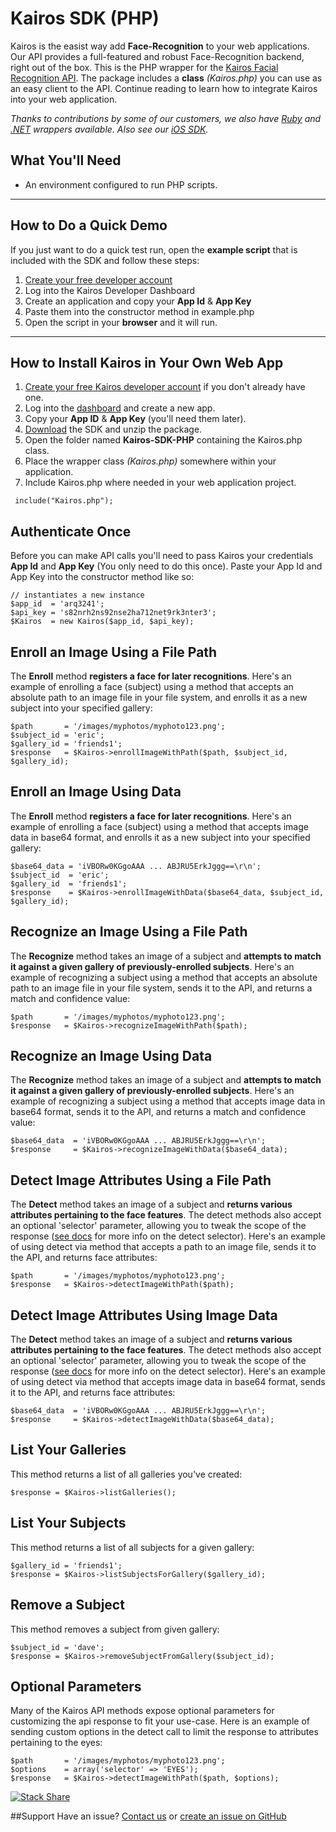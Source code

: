 Kairos SDK (PHP)
==============

Kairos is the easist way add **Face-Recognition** to your web applications. Our API provides a full-featured and robust Face-Recognition backend, right out of the box. This is the PHP wrapper for the [Kairos Facial Recognition API](https://www.kairos.com). The package includes a **class** _(Kairos.php)_ you can use as an easy client to the API. Continue reading to learn how to integrate Kairos into your web application.

_Thanks to contributions by some of our customers, we also have [Ruby](https://github.com/kany/kairos-api) and [.NET](https://github.com/humbywan/Kairos.Net) wrappers available. Also see our [iOS SDK](https://github.com/kairosinc/Kairos-SDK-iOS)._

## What You'll Need
* An environment configured to run PHP scripts.



---



## How to Do a Quick Demo
If you just want to do a quick test run, open the **example script** that is included with the SDK and follow these steps:

1. [Create your free developer account](https://www.kairos.com/signup)
2. Log into the Kairos Developer Dashboard
3. Create an application and copy your **App Id** & **App Key**
3. Paste them into the constructor method in example.php 
4. Open the script in your **browser** and it will run.



---


## How to Install Kairos in Your Own Web App

1. [Create your free Kairos developer account](https://www.kairos.com/signup) if you don't already have one.
2. Log into the [dashboard](https://www.kairos.com/login) and create a new app.
3. Copy your **App ID** & **App Key** (you'll need them later).
4. [Download](https://github.com/kairosinc/Kairos-SDK-PHP) the SDK and unzip the package.
5. Open the folder named **Kairos-SDK-PHP** containing the Kairos.php class.
6. Place the wrapper class _(Kairos.php)_ somewhere within your application.
7. Include Kairos.php where needed in your web application project.


```
 include("Kairos.php");
```

## Authenticate Once

Before you can make API calls you'll need to pass Kairos your credentials **App Id** and **App Key** (You only need to do this once). Paste your App Id and App Key into the constructor method like so:

```
// instantiates a new instance
$app_id  = 'arq3241';
$api_key = 's82nrh2ns92nse2ha712net9rk3nter3';
$Kairos  = new Kairos($app_id, $api_key);
```



## Enroll an Image Using a File Path

The **Enroll** method **registers a face for later recognitions**. Here's an example of enrolling a face (subject) using a method that accepts an absolute path to an image file in your file system, and enrolls it as a new subject into your specified gallery:    

```
$path       = '/images/myphotos/myphoto123.png';
$subject_id = 'eric';
$gallery_id = 'friends1';
$response   = $Kairos->enrollImageWithPath($path, $subject_id, $gallery_id);
```



## Enroll an Image Using Data

The **Enroll** method **registers a face for later recognitions**. Here's an example of enrolling a face (subject) using a method that accepts image data in base64 format, and enrolls it as a new subject into your specified gallery:    

```
$base64_data = 'iVBORw0KGgoAAA ... ABJRU5ErkJggg==\r\n';
$subject_id  = 'eric';
$gallery_id  = 'friends1';
$response    = $Kairos->enrollImageWithData($base64_data, $subject_id, $gallery_id);
```



## Recognize an Image Using a File Path

The **Recognize** method takes an image of a subject and **attempts to match it against a given gallery of previously-enrolled subjects**. Here's an example of recognizing a subject using a method that accepts an absolute path to an image file in your file system, sends it to the API, and returns a match and confidence value:    

```
$path       = '/images/myphotos/myphoto123.png';
$response   = $Kairos->recognizeImageWithPath($path);
```



## Recognize an Image Using Data

The **Recognize** method takes an image of a subject and **attempts to match it against a given gallery of previously-enrolled subjects**. Here's an example of recognizing a subject using a method that accepts image data in base64 format, sends it to the API, and returns a match and confidence value:    

```
$base64_data  = 'iVBORw0KGgoAAA ... ABJRU5ErkJggg==\r\n';
$response     = $Kairos->recognizeImageWithData($base64_data);
```


    
    
## Detect Image Attributes Using a File Path

The **Detect** method takes an image of a subject and **returns various attributes pertaining to the face features**. The detect methods also accept an optional 'selector' parameter, allowing you to tweak the scope of the response ([see docs](https://www.kairos.com/docs) for more info on the detect selector). Here's an example of using detect via method that accepts a path to an image file, sends it to the API, and returns face attributes:    

```
$path       = '/images/myphotos/myphoto123.png';
$response   = $Kairos->detectImageWithPath($path);
```

    
## Detect Image Attributes Using Image Data

The **Detect** method takes an image of a subject and **returns various attributes pertaining to the face features**. The detect methods also accept an optional 'selector' parameter, allowing you to tweak the scope of the response ([see docs](https://www.kairos.com/docs) for more info on the detect selector). Here's an example of using detect via method that accepts image data in base64 format, sends it to the API, and returns face attributes:    

```
$base64_data  = 'iVBORw0KGgoAAA ... ABJRU5ErkJggg==\r\n';
$response     = $Kairos->detectImageWithData($base64_data);
```


    
## List Your Galleries

This method returns a list of all galleries you've created:

```
$response = $Kairos->listGalleries();
```

## List Your Subjects

This method returns a list of all subjects for a given gallery:

```
$gallery_id = 'friends1';
$response = $Kairos->listSubjectsForGallery($gallery_id);
```

## Remove a Subject

This method removes a subject from given gallery:

```
$subject_id = 'dave';
$response = $Kairos->removeSubjectFromGallery($subject_id);
```

    
    
## Optional Parameters

Many of the Kairos API methods expose optional parameters for customizing the api response to fit your use-case. Here is an example of sending custom options in the detect call to limit the response to attributes pertaining to the eyes:

```
$path       = '/images/myphotos/myphoto123.png';
$options    = array('selector' => 'EYES');
$response   = $Kairos->detectImageWithPath($path, $options);
```


[![Stack Share](http://img.shields.io/badge/tech-stack-0690fa.svg?style=flat)](http://stackshare.io/kairos-api/kairos-facial-recognition-api)

##Support 
Have an issue? [Contact us](mailto:api@kairos.com) or [create an issue on GitHub](https://github.com/kairosinc/Kairos-SDK-PHP)
